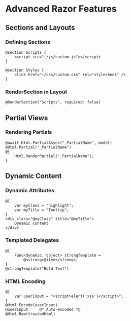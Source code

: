 # Advanced Razor Features

## Sections and Layouts

### Defining Sections
```cshtml
@section Scripts {
    <script src="~/js/custom.js"></script>
}

@section Styles {
    <link href="~/css/custom.css" rel="stylesheet" />
}
```

### RenderSection in Layout
```cshtml
@RenderSection("Scripts", required: false)
```

## Partial Views

### Rendering Partials
```cshtml
@await Html.PartialAsync("_PartialName", model)
@Html.Partial("_PartialName")
@{
    Html.RenderPartial("_PartialName");
}
```

## Dynamic Content

### Dynamic Attributes
```cshtml
@{
    var myClass = "highlight";
    var myTitle = "Tooltip";
}
<div class="@myClass" title="@myTitle">
    Dynamic content
</div>
```

### Templated Delegates
```cshtml
@{
    Func<dynamic, object> strongTemplate = 
        @<strong>@item</strong>;
}
@strongTemplate("Bold Text")
```

### HTML Encoding
```cshtml
@{
    var userInput = "<script>alert('xss')</script>";
}
@Html.Encode(userInput)
@userInput     @* Auto-encoded *@
@Html.Raw(trustedHtml)
```
